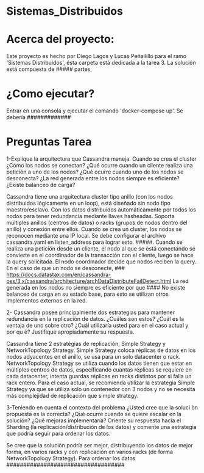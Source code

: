 # Sistemas_Distribuidos

# Acerca del proyecto:
Este proyecto es hecho por Diego Lagos y Lucas Peñailillo para el ramo 'Sistemas Distribuidos', ésta carpeta está dedicada a la tarea 3. La solución está compuesta de ##### partes, 

# ¿Como ejecutar?
Entrar en una consola y ejecutar el comando 'docker-compose up'. Se debería #############

# Preguntas Tarea
1-Explique la arquitectura que Cassandra maneja. Cuando se crea el cluster ¿Cómo los nodos se conectan? ¿Qué ocurre cuando un cliente realiza una petición a uno de los nodos? ¿Qué ocurre cuando uno de los nodos se desconecta? ¿La red generada entre los nodos siempre es eficiente? ¿Existe balanceo de carga?

Cassandra tiene una arquitectura cluster tipo anillo (con los nodos distribuidos lógicamente en un loop), está diseñado sin nodo tipo maestro/esclavo. Con los datos distribuidos automáticamente por todos los nodos para tener redundancia mediante llaves hasheadas. Soporta múltiples anillos (centros de datos) o racks (grupos de nodos dentro del anillo) y conexión entre ellos.
Cuando se crea un cluster, los nodos se reconocen mediante una IP local. Se debe configurar el archivo cassandra.yaml en listen_address para lograr esto. #####.
Cuando se realiza una petición desde un cliente, el nodo al que se está conectando se convierte en el coordinador de la transacción con el cliente, luego se hace la query solicitada. El nodo coordinador decide que nodos reciben la query.
En el caso de que un nodo se desconecte, ### https://docs.datastax.com/en/cassandra-oss/3.x/cassandra/architecture/archDataDistributeFailDetect.html
La red generada en los nodos no siempre es eficiente por que ####
No existe balanceo de carga en su estado base, para esto se utilizan otros implementos externos en la red.

2- Cassandra posee principalmente dos estrategias para mantener redundancia en la replicación de datos. ¿Cuáles son estos? ¿Cuál es la ventaja de uno sobre otro? ¿Cuál utilizaría usted para en el caso actual y por qu ́e? Justifique apropiadamente su respuesta.

Cassandra tiene 2 estratégias de replicación, Simple Strategy y NetworkTopology Strategy.
Simple Strategy coloca réplicas de datos en los nodos adyacentes en el anillo, se usa para un solo datacenter o rack.
NetworkTopology Strategy se utiliza cuando los datos tienen que estar en múltiples centros de datos, específicando cuantas réplicas se requiere en cada datacenter, intenta guardas réplicas en racks distintos por si falla un rack entero.
Para el caso actual, se recomienda utilizar la estrategia Simple Strategy ya que se utiliza solo un contenedor con 3 nodos y no se necesita más complejidad de replicación que simple strategy.

3-Teniendo en cuenta el contexto del problema ¿Usted cree que la soluci ́on propuesta es la correcta? ¿Qué ocurre cuando se quiere escalar en la solución? ¿Qué mejoras implementaría? Oriente su respuesta hacia el Sharding (la replicación/distribución de los datos) y comente una estrategia que podría seguir para ordenar los datos.

Se cree que la solución podría ser mejor, distribuyendo los datos de mejor forma, en varios racks y con replicación en varios racks (de forma NetworkTopology Strategy).
Para ordenar los datos ###################################